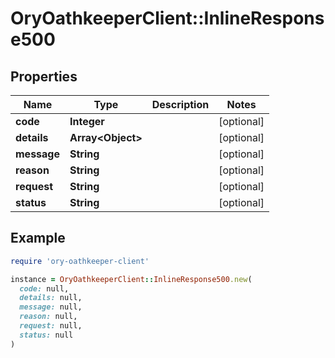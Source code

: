 # OryOathkeeperClient::InlineResponse500

## Properties

| Name | Type | Description | Notes |
| ---- | ---- | ----------- | ----- |
| **code** | **Integer** |  | [optional] |
| **details** | **Array&lt;Object&gt;** |  | [optional] |
| **message** | **String** |  | [optional] |
| **reason** | **String** |  | [optional] |
| **request** | **String** |  | [optional] |
| **status** | **String** |  | [optional] |

## Example

```ruby
require 'ory-oathkeeper-client'

instance = OryOathkeeperClient::InlineResponse500.new(
  code: null,
  details: null,
  message: null,
  reason: null,
  request: null,
  status: null
)
```

